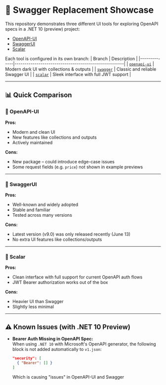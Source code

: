 # 🔄 Swagger Replacement Showcase

This repository demonstrates three different UI tools for exploring OpenAPI specs in a .NET 10 (preview) project:

- [OpenAPI-UI](https://github.com/jakubkozera/openapi-ui)
- [SwaggerUI](https://github.com/domaindrivendev/Swashbuckle.AspNetCore)
- [Scalar](https://github.com/scalar/scalar)

Each tool is configured in its own branch:
| Branch       | Description                                           |
|--------------|-------------------------------------------------------|
| [`openapi-ui`](https://github.com/Wajkt0r/swaggerreplacement/tree/openapi-ui) |  Modern dark UI with collections & outputs |
| [`swagger`](https://github.com/Wajkt0r/swaggerreplacement/tree/swagger)     |  Classic and reliable Swagger UI           |
| [`scalar`](https://github.com/Wajkt0r/swaggerreplacement/tree/scalar)       |  Sleek interface with full JWT support     |

---

## 📊 Quick Comparison

### 🧩 OpenAPI-UI

**Pros:**
- Modern and clean UI  
- New features like collections and outputs  
- Actively maintained  

**Cons:**
- New package – could introduce edge-case issues  
- Some request fields (e.g. `price`) not shown in example previews  

---

### 📜 SwaggerUI

**Pros:**
- Well-known and widely adopted  
- Stable and familiar  
- Tested across many versions  

**Cons:**
- Latest version (v9.0) was only released recently (June 13)  
- No extra UI features like collections/outputs  

---

### 🚀 Scalar

**Pros:**
- Clean interface with full support for current OpenAPI auth flows  
- JWT Bearer authorization works out of the box  

**Cons:**
- Heavier UI than Swagger  
- Slightly less minimal  

---

## ⚠️ Known Issues (with .NET 10 Preview)

- **Bearer Auth Missing in OpenAPI Spec:**  
  When using `.NET 10` with Microsoft's OpenAPI generator, the following block is not added automatically to `v1.json`:
  ```json
  "security": [
    { "Bearer": [] }
  ]
  ```
  Which is causing "issues" in OpenAPI-UI and Swagger
